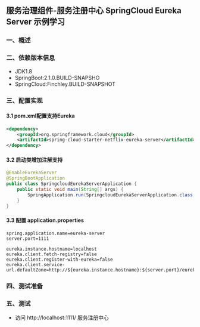 ## 服务治理组件-服务注册中心 SpringCloud Eureka Server 示例学习

### 一、概述


###  二、依赖版本信息
* JDK1.8
* SpringBoot:2.1.0.BUILD-SNAPSHO
* SpringCloud:Finchley.BUILD-SNAPSHOT

### 三、配置实现

#### 3.1 pom.xml配置支持Eureka
```xml
<dependency>
	<groupId>org.springframework.cloud</groupId>
	<artifactId>spring-cloud-starter-netflix-eureka-server</artifactId>
</dependency>
```

#### 3.2 启动类增加注解支持
```java
@EnableEurekaServer
@SpringBootApplication
public class SpringcloudEurekaServerApplication {
	public static void main(String[] args) {
		SpringApplication.run(SpringcloudEurekaServerApplication.class, args);
	}
}
```

#### 3.3  配置 application.properties
```properties
spring.application.name=eureka-server
server.port=1111

eureka.instance.hostname=localhost
eureka.client.fetch-registry=false
eureka.client.register-with-eureka=false
eureka.client.service-url.defaultZone=http://${eureka.instance.hostname}:${server.port}/eureka/
```

###  四、测试准备


### 五、测试
* 访问 http://localhost:1111/ 服务注册中心